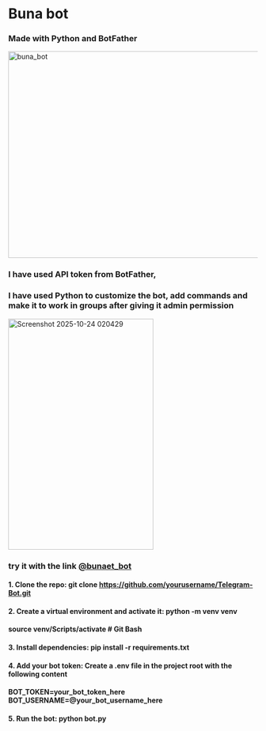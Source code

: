 # Buna bot
### Made with Python and BotFather
<img width="960" height="418" alt="buna_bot" src="https://github.com/user-attachments/assets/aee2b0ab-7a3a-44cb-8f88-80edaa436d1a" />

### I have used API token from BotFather,
### I have used Python to customize the bot, add commands and make it to work in groups after giving it admin permission

<img width="293" height="467" alt="Screenshot 2025-10-24 020429" src="https://github.com/user-attachments/assets/c4c5dccd-9466-4c1e-a311-7a04af5b6829" />

### try it with the link [@bunaet_bot](https://t.me/bunaet_bot)

#### 1. Clone the repo: git clone https://github.com/yourusername/Telegram-Bot.git
#### 2. Create a virtual environment and activate it: python -m venv venv
####   source venv/Scripts/activate   # Git Bash
#### 3. Install dependencies: pip install -r requirements.txt
#### 4. Add your bot token: Create a .env file in the project root with the following content
####       BOT_TOKEN=your_bot_token_here     BOT_USERNAME=@your_bot_username_here
#### 5. Run the bot: python bot.py


